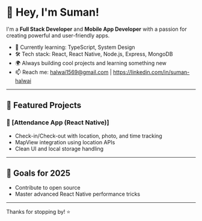 # 👋 Hey, I'm Suman!

I'm a **Full Stack Developer** and **Mobile App Developer** with a passion for creating powerful and user-friendly apps.

- 🧠 Currently learning: TypeScript, System Design
- 🛠️ Tech stack: React, React Native, Node.js, Express, MongoDB
- 🌍 Always building cool projects and learning something new
- 📫 Reach me: halwai1569@gmail.com | https://linkedin.com/in/suman-halwai

---

## 📂 Featured Projects

### 📱 [Attendance App (React Native)]
- Check-in/Check-out with location, photo, and time tracking
- MapView integration using location APIs
- Clean UI and local storage handling

---

## 🎯 Goals for 2025
- Contribute to open source
- Master advanced React Native performance tricks

---

Thanks for stopping by! ⭐️
